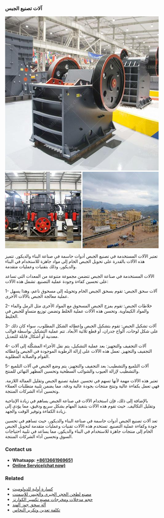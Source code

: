 <h3>آلات تصنيع الجبس</h3><img src='1701746187.jpg' alt=''><p>تعتبر الآلات المستخدمة في تصنيع الجبص أدوات حاسمة في صناعة البناء والديكور. تتميز هذه الآلات بالقدرة على تحويل الجبص الخام إلى مواد جاهزة للاستخدام في البناء والديكور، وذلك بتقنيات وعمليات متقدمة.</p><p>الآلات المستخدمة في صناعة الجبص تتضمن مجموعة متنوعة من المعدات التي تساعد على تحسين كفاءة وجودة عملية التصنيع. تشمل هذه الآلات:</p><p>1- آلات سحق الجبص: تقوم بسحق الجبص الخام وتحويله إلى مسحوق ناعم، وهذا يسهل عملية معالجة الجبص بالآلات الأخرى.</p><p>2- خلاطات الجبص: تقوم بمزج الجبص المسحوق مع المواد الأخرى مثل الرمل والماء والمواد الكيماوية. وتحسن هذه الآلات عملية الخلط وتضمن توزيع متساوٍ للجبص في الخليط.</p><p>3- آلات تشكيل الجبص: تقوم بتشكيل الجبص وإعطائه الشكل المطلوب، سواء كان ذلك على شكل لوحات، ألواح جدران، أو قطع ثلاثية الأبعاد. تتم عملية التشكيل بواسطة قوالب معدنية أو أشكال قابلة للتعديل.</p><p>4- آلات التجفيف والتجهيز: بعد عملية التشكيل، يتم نقل الأجزاء المشكَّلة إلى آلات التجفيف والتجهيز. تعمل هذه الآلات على إزالة الرطوبة الموجودة في الجبص وإعطائه القوام والصلابة المطلوبة.</p><p>5- آلات التلميع والتشطيب: بعد التجفيف والتجهيز، يتم وضع الجبص في آلات التلميع والتشطيب لإزالة العيوب والشوائب السطحية وتحسين المظهر النهائي للمنتج.</p><p>تعتبر هذه الآلات مهمة لأنها تسهم في تحسين عملية تصنيع الجبص وتقليل العمالة اللازمة. فهي تعمل بكفاءة عالية وتنتج منتجات بجودة عالية ودقة، مما يضمن تلبية متطلبات العملاء وتحسين أداء الشركات المنتجة.</p><p>بالإضافة إلى ذلك، فإن استخدام الآلات في صناعة الجبص يساهم في زيادة الإنتاجية وتقليل التكاليف. حيث تقوم هذه الآلات بتنفيذ المهام بشكل سريع ودقيق، مما يؤدي إلى زيادة الكفاءة وتوفير الوقت والجهد.</p><p>تعد آلات تصنيع الجبص أدوات حاسمة في صناعة البناء والديكور، حيث تساهم في تحسين جودة وكفاءة عملية التصنيع. تستخدم هذه الآلات تقنيات وعمليات متقدمة لتحويل الجبص الخام إلى منتجات جاهزة للاستخدام في البناء والديكور، مما يساعد في تلبية احتياجات السوق وتحسين أداء الشركات المنتجة.</p><h3>Contact us</h3><ul><li><strong>Whatsapp:&nbsp;<a href="https://wa.me/8613661969651">+8613661969651</a></strong></li><li><a href="https://swt.shibang-china.com/?git&amp;zhl&amp;آلات تصنيع الجبس"><strong>Online Service(chat now)</strong></a></li></ul><h3>Related</h3><ul><li><a href='كسارة أولية للدولوميت.md'>كسارة أولية للدولوميت</a></li><li><a href='مصنع لطحن الحجر الجيري والجبس للإسمنت.md'>مصنع لطحن الحجر الجيري والجبس للإسمنت</a></li><li><a href='حجم مدخلات ومخرجات مصنع تكسير الكوارتز.md'>حجم مدخلات ومخرجات مصنع تكسير الكوارتز</a></li><li><a href='آلة سحق جوز الهند.md'>آلة سحق جوز الهند</a></li><li><a href='تكلفة تعدين وتكرير النحاس.md'>تكلفة تعدين وتكرير النحاس</a></li></ul>